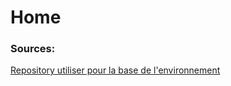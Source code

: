 # Home

### Sources:
[Repository utiliser pour la base de l'environnement](https://github.com/Marcel-Jan/docker-hadoop-spark?tab=readme-ov-file)
